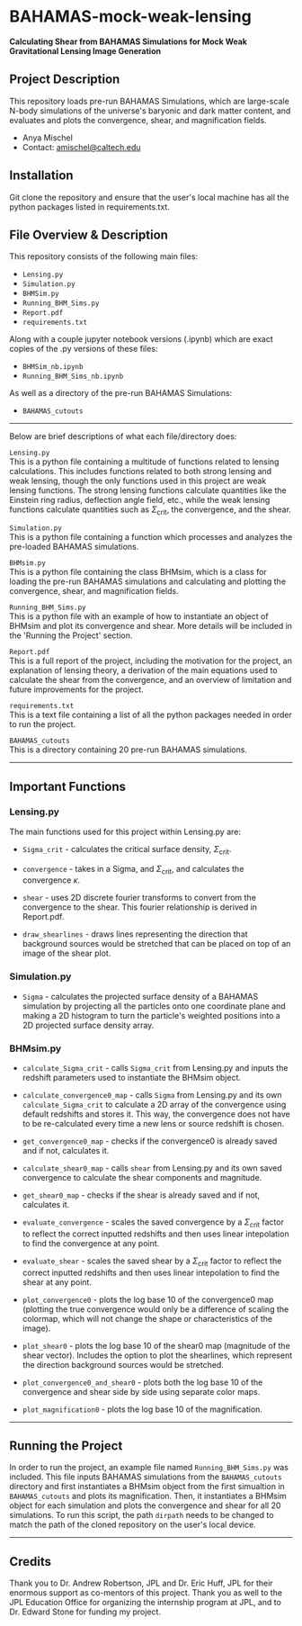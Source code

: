 # BAHAMAS-mock-weak-lensing

**Calculating Shear from BAHAMAS Simulations for Mock Weak Gravitational Lensing Image Generation**

## Project Description
This repository loads pre-run BAHAMAS Simulations, which are large-scale N-body simulations of the universe's baryonic and dark matter content, and evaluates and plots the convergence, shear, and magnification fields.

- Anya Mischel
- Contact: amischel@caltech.edu

## Installation
Git clone the repository and ensure that the user's local machine has all the python packages listed in requirements.txt.

## File Overview & Description
This repository consists of the following main files:
- `Lensing.py`
- `Simulation.py`
- `BHMSim.py`
- `Running_BHM_Sims.py`
- `Report.pdf`
- `requirements.txt`


Along with a couple jupyter notebook versions (.ipynb) which are exact copies of the .py versions of these files:
- `BHMSim_nb.ipynb`
- `Running_BHM_Sims_nb.ipynb`


As well as a directory of the pre-run BAHAMAS Simulations:
- `BAHAMAS_cutouts`

---

Below are brief descriptions of what each file/directory does:

`Lensing.py`  
This is a python file containing a multitude of functions related to lensing calculations. This includes functions related to both strong lensing and weak lensing, though the only functions used in this project are weak lensing functions. The strong lensing functions calculate quantities like the Einstein ring radius, deflection angle field, etc., while the weak lensing functions calculate quantities such as $\Sigma_{\mathrm{crit}}$, the convergence, and the shear.

`Simulation.py`  
This is a python file containing a function which processes and analyzes the pre-loaded BAHAMAS simulations.

`BHMsim.py`  
This is a python file containing the class BHMsim, which is a class for loading the pre-run BAHAMAS simulations and calculating and plotting the convergence, shear, and magnification fields.

`Running_BHM_Sims.py`  
This is a python file with an example of how to instantiate an object of BHMsim and plot its convergence and shear. More details will be included in the 'Running the Project' section.

`Report.pdf`  
This is a full report of the project, including the motivation for the project, an explanation of lensing theory, a derivation of the main equations used to calculate the shear from the convergence, and an overview of limitation and future improvements for the project.

`requirements.txt`  
This is a text file containing a list of all the python packages needed in order to run the project.

`BAHAMAS_cutouts`  
This is a directory containing 20 pre-run BAHAMAS simulations.

---
## Important Functions

### Lensing.py

The main functions used for this project within Lensing.py are:

- `Sigma_crit` - calculates the critical surface density, $\Sigma_{\mathrm{crit}}$.

- `convergence` - takes in a Sigma, and $\Sigma_{\mathrm{crit}}$, and calculates the convergence $\kappa$.

- `shear` - uses 2D discrete fourier transforms to convert from the convergence to the shear. This fourier relationship is derived in Report.pdf.

- `draw_shearlines` - draws lines representing the direction that background sources would be stretched that can be placed on top of an image of the shear plot.




### Simulation.py

- `Sigma` - calculates the projected surface density of a BAHAMAS simulation by projecting all the particles onto one coordinate plane and making a 2D histogram to turn the particle's weighted positions into a 2D projected surface density array.




### BHMsim.py

- `calculate_Sigma_crit` - calls `Sigma_crit` from Lensing.py and inputs the redshift parameters used to instantiate the BHMsim object.

- `calculate_convergence0_map` - calls `Sigma` from Lensing.py and its own `calculate_Sigma_crit` to calculate a 2D array of the convergence using default redshifts and stores it. This way, the convergence does not have to be re-calculated every time a new lens or source redshift is chosen.

- `get_convergence0_map` - checks if the convergence0 is already saved and if not, calculates it.

- `calculate_shear0_map` - calls `shear` from Lensing.py and its own saved convergence to calculate the shear components and magnitude.

- `get_shear0_map` - checks if the shear is already saved and if not, calculates it.

- `evaluate_convergence` - scales the saved convergence by a $\Sigma_{\mathrm{crit}}$ factor to reflect the correct inputted redshifts and then uses linear intepolation to find the convergence at any point.

- `evaluate_shear` - scales the saved shear by a $\Sigma_{\mathrm{crit}}$ factor to reflect the correct inputted redshifts and then uses linear intepolation to find the shear at any point.

- `plot_convergence0` - plots the log base 10 of the convergence0 map (plotting the true convergence would only be a difference of scaling the colormap, which will not change the shape or characteristics of the image).

- `plot_shear0` - plots the log base 10 of the shear0 map (magnitude of the shear vector). Includes the option to plot the shearlines, which represent the direction background sources would be stretched.

- `plot_convergence0_and_shear0` - plots both the log base 10 of the convergence and shear side by side using separate color maps.

- `plot_magnification0` - plots the log base 10 of the magnification.


---


## Running the Project
In order to run the project, an example file named `Running_BHM_Sims.py` was included. This file inputs BAHAMAS simulations from the `BAHAMAS_cutouts` directory and first instantiates a BHMsim object from the first simualtion in `BAHAMAS_cutouts` and plots its magnification. Then, it instantiates a BHMsim object for each simulation and plots the convergence and shear for all 20 simulations. To run this script, the path `dirpath` needs to be changed to match the path of the cloned repository on the user's local device.

---

## Credits
Thank you to Dr. Andrew Robertson, JPL and Dr. Eric Huff, JPL for their enormous support as co-mentors of this project. Thank you as well to the JPL Education Office for organizing the internship program at JPL, and to Dr. Edward Stone for funding my project.